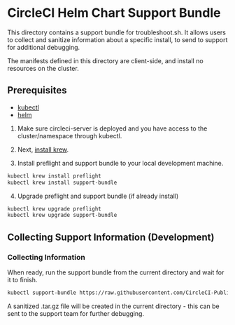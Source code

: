 # CircleCI Helm Chart Support Bundle

This directory contains a support bundle for troubleshoot.sh. It allows users to collect and sanitize information about a specific install, to send to support for additional debugging.

The manifests defined in this directory are client-side, and install no resources on the cluster.

## Prerequisites

- [kubectl](https://kubernetes.io/docs/tasks/tools/#kubectl)
- [helm](https://github.com/helm/helm#install)

1. Make sure circleci-server is deployed and you have access to the cluster/namespace through kubectl.

2. Next, [install krew](https://krew.sigs.k8s.io/docs/user-guide/setup/install/).

3. Install preflight and support bundle to your local development machine.

```bash
kubectl krew install preflight
kubectl krew install support-bundle
```

4. Upgrade preflight and support bundle (if already install)

```bash
kubectl krew upgrade preflight
kubectl krew upgrade support-bundle
```

## Collecting Support Information (Development)

### Collecting Information

When ready, run the support bundle from the current directory and wait for it to finish.

```bash
kubectl support-bundle https://raw.githubusercontent.com/CircleCI-Public/server-scripts/main/support/support-bundle.yaml
```

A sanitized .tar.gz file will be created in the current directory - this can be sent to the support team for further debugging.
